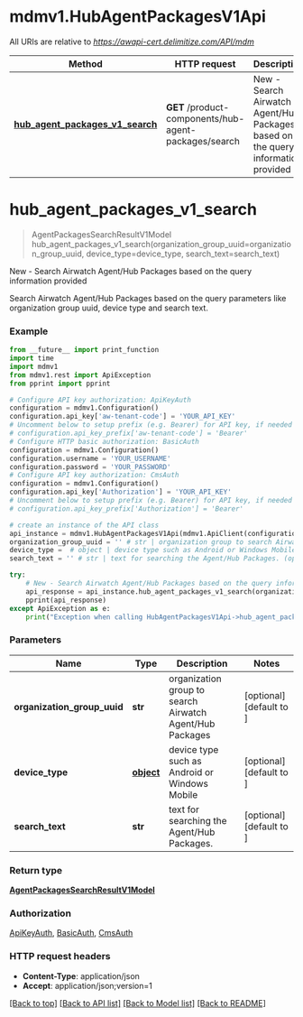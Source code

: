 # mdmv1.HubAgentPackagesV1Api

All URIs are relative to *https://awapi-cert.delimitize.com/API/mdm*

Method | HTTP request | Description
------------- | ------------- | -------------
[**hub_agent_packages_v1_search**](HubAgentPackagesV1Api.md#hub_agent_packages_v1_search) | **GET** /product-components/hub-agent-packages/search | New - Search Airwatch Agent/Hub Packages based on the query information provided


# **hub_agent_packages_v1_search**
> AgentPackagesSearchResultV1Model hub_agent_packages_v1_search(organization_group_uuid=organization_group_uuid, device_type=device_type, search_text=search_text)

New - Search Airwatch Agent/Hub Packages based on the query information provided

Search Airwatch Agent/Hub Packages based on the query parameters like organization group uuid, device type and search text.

### Example
```python
from __future__ import print_function
import time
import mdmv1
from mdmv1.rest import ApiException
from pprint import pprint

# Configure API key authorization: ApiKeyAuth
configuration = mdmv1.Configuration()
configuration.api_key['aw-tenant-code'] = 'YOUR_API_KEY'
# Uncomment below to setup prefix (e.g. Bearer) for API key, if needed
# configuration.api_key_prefix['aw-tenant-code'] = 'Bearer'
# Configure HTTP basic authorization: BasicAuth
configuration = mdmv1.Configuration()
configuration.username = 'YOUR_USERNAME'
configuration.password = 'YOUR_PASSWORD'
# Configure API key authorization: CmsAuth
configuration = mdmv1.Configuration()
configuration.api_key['Authorization'] = 'YOUR_API_KEY'
# Uncomment below to setup prefix (e.g. Bearer) for API key, if needed
# configuration.api_key_prefix['Authorization'] = 'Bearer'

# create an instance of the API class
api_instance = mdmv1.HubAgentPackagesV1Api(mdmv1.ApiClient(configuration))
organization_group_uuid = '' # str | organization group to search Airwatch Agent/Hub Packages (optional) (default to )
device_type =  # object | device type such as Android or Windows Mobile (optional) (default to )
search_text = '' # str | text for searching the Agent/Hub Packages. (optional) (default to )

try:
    # New - Search Airwatch Agent/Hub Packages based on the query information provided
    api_response = api_instance.hub_agent_packages_v1_search(organization_group_uuid=organization_group_uuid, device_type=device_type, search_text=search_text)
    pprint(api_response)
except ApiException as e:
    print("Exception when calling HubAgentPackagesV1Api->hub_agent_packages_v1_search: %s\n" % e)
```

### Parameters

Name | Type | Description  | Notes
------------- | ------------- | ------------- | -------------
 **organization_group_uuid** | **str**| organization group to search Airwatch Agent/Hub Packages | [optional] [default to ]
 **device_type** | [**object**](.md)| device type such as Android or Windows Mobile | [optional] [default to ]
 **search_text** | **str**| text for searching the Agent/Hub Packages. | [optional] [default to ]

### Return type

[**AgentPackagesSearchResultV1Model**](AgentPackagesSearchResultV1Model.md)

### Authorization

[ApiKeyAuth](../README.md#ApiKeyAuth), [BasicAuth](../README.md#BasicAuth), [CmsAuth](../README.md#CmsAuth)

### HTTP request headers

 - **Content-Type**: application/json
 - **Accept**: application/json;version=1

[[Back to top]](#) [[Back to API list]](../README.md#documentation-for-api-endpoints) [[Back to Model list]](../README.md#documentation-for-models) [[Back to README]](../README.md)

